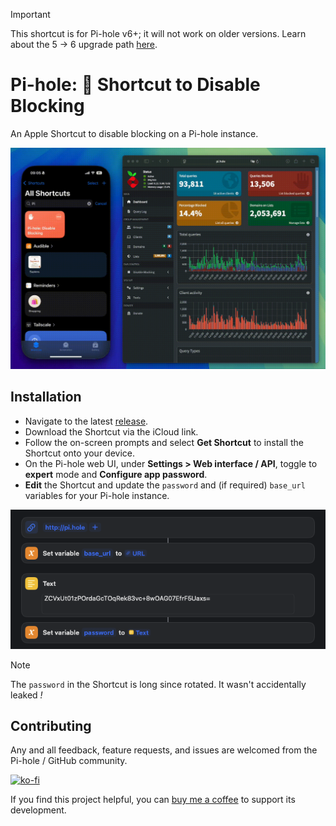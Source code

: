 > [!IMPORTANT]  
> This shortcut is for Pi-hole v6+; it will not work on older versions. Learn about the 5 → 6 upgrade path [here](https://docs.pi-hole.net/docker/upgrading/v5-v6/). 

# Pi-hole:  Shortcut to Disable Blocking 

An Apple Shortcut to disable blocking on a Pi-hole instance.

![iOS demo video](demo.gif)

## Installation

 - Navigate to the latest [release](https://github.com/mc7h/shortcut-pihole-disable-blocking/releases).
 - Download the Shortcut via the iCloud link.
 - Follow the on-screen prompts and select **Get Shortcut** to install the Shortcut onto your device.
 - On the Pi-hole web UI, under **Settings > Web interface / API**, toggle to **expert** mode and **Configure app password**.
 - **Edit** the Shortcut and update the `password` and (if required) `base_url` variables for your Pi-hole instance.

![Overridding constants](constants.png) 

> [!NOTE]  
> The `password` in the Shortcut is long since rotated. It wasn't accidentally leaked *!*

## Contributing

Any and all feedback, feature requests, and issues are welcomed from the Pi-hole / GitHub community.

[![ko-fi](https://ko-fi.com/img/githubbutton_sm.svg)](https://ko-fi.com/E1E01E15RC)

If you find this project helpful, you can [buy me a coffee](https://ko-fi.com/E1E01E15RC) to support its development.